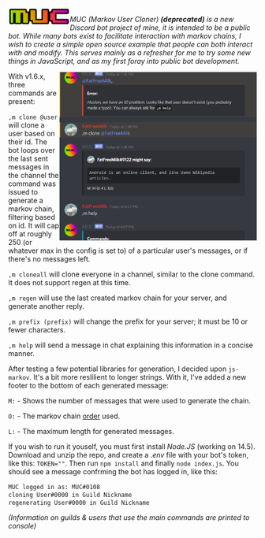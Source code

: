 <img align="left" src="./media/muc-new-t.png" width="125"> 

*MUC (Markov User Cloner) **(deprecated)** is a new Discord bot project of mine, it is intended to be a public bot. While many bots exist to facilitate interaction with markov chains, I wish to create a simple open source example that people can both interact with and modify. This serves mainly as a refresher for me to try some new things in JavaScript, and as my first foray into public bot development.*

<img align="right" src="./media/muc-demo-image.png" width="400"> 

With v1.6.x, three commands are present:

`,m clone @user` will clone a user based on their id. The bot loops over the last sent messages in the channel the command was issued to generate a markov chain, filtering based on id. It will cap off at roughly 250 (or whatever max in the config is set to) of a particular user's messages, or if there's no messages left.

`,m cloneall` will clone everyone in a channel, similar to the clone command. It does not support regen at this time.

`,m regen` will use the last created markov chain for your server, and generate another reply.

`,m prefix (prefix)` will change the prefix for your server; it must be 10 or fewer characters.

`,m help` will send a message in chat explaining this information in a concise manner.

After testing a few potential libraries for generation, I decided upon `js-markov`. It's a bit more reslilient to longer strings. With it, I've added a new footer to the bottom of each generated message:

`M:` - Shows the number of messages that were used to generate the chain.

`O:` - The markov chain [order](https://qr.ae/pNK5KG) used.

`L:` - The maximum length for generated messages.

If you wish to run it youself, you must first install *Node.JS* (working on 14.5). Download and unzip the repo, and create a *.env* file with your bot's token, like this: `TOKEN=""`. Then run `npm install` and finally `node index.js`. You should see a message confrming the bot has logged in, like this:
```
MUC logged in as: MUC#0108
cloning User#0000 in Guild Nickname
regenerating User#0000 in Guild Nickname
```
*(Information on guilds & users that use the main commands are printed to console)*
